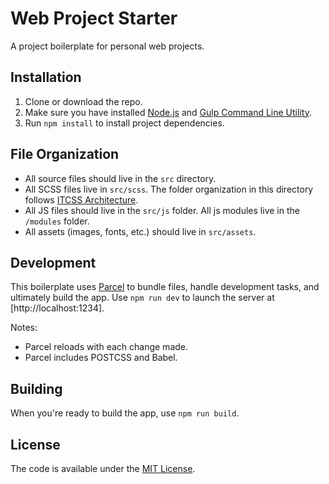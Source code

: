 # Web Project Starter

A project boilerplate for personal web projects.

## Installation

1. Clone or download the repo.
2. Make sure you have installed [Node.js](http://nodejs.org/) and [Gulp Command Line Utility](http://gulpjs.com/).
3. Run `npm install` to install project dependencies.

## File Organization

-   All source files should live in the `src` directory.
-   All SCSS files live in `src/scss`. The folder organization in this directory follows [ITCSS Architecture](https://www.xfive.co/blog/itcss-scalable-maintainable-css-architecture/).
-   All JS files should live in the `src/js` folder. All js modules live in the `/modules` folder.
-   All assets (images, fonts, etc.) should live in `src/assets`.

## Development

This boilerplate uses [Parcel](https://parceljs.org/) to bundle files, handle development tasks, and ultimately build the app. Use `npm run dev` to launch the server at [http://localhost:1234].

Notes:

-   Parcel reloads with each change made.
-   Parcel includes POSTCSS and Babel.

## Building

When you're ready to build the app, use `npm run build`.

## License

The code is available under the [MIT License](https://github.com/chrisschnaars/web-project-starter/blob/master/LICENSE.txt).
